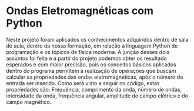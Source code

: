 # Ondas Eletromagnéticas com Python
<p>Neste projeto foram aplicados os conhecimentos adquiridos dentro de sala de aula, dentro da nossa formação, em relação à linguagem Python de programação e os tópicos de física moderna.
A junção desses dois assuntos foi feita e a partir do projeto podemos obter os resultado esperados e com maior precisão, pois os conceitos básicos aplicados dentro do programa permitem a realização de operações que buscam calcular as propriedades das ondas eletromagnéticas, após o número de entrada ser inserido.
Como será visto a seguir no código, estas propriedades são: Frequência, comprimento da onda, número de ondas, intensidade da onda, frequência angular, amplitude do campo elétrico e do campo magnético.  
</p>
